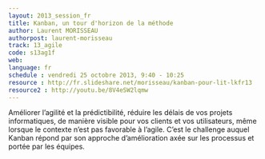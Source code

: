 ```yaml
---
layout: 2013_session_fr
title: Kanban, un tour d'horizon de la méthode
author: Laurent MORISSEAU
authorpost: laurent-morisseau
track: 13_agile
code: s13ag1f
web: 
language: fr
schedule : vendredi 25 octobre 2013, 9:40 - 10:25
resource : http://fr.slideshare.net/morisseau/kanban-pour-lit-lkfr13
resource2 : http://youtu.be/8V4eSW2lqmw
---
```


Améliorer l’agilité et la prédictibilité, réduire les délais de vos projets informatiques, de manière visible pour vos clients et vos utilisateurs, même lorsque le contexte n’est pas favorable à l’agile.
C’est le challenge auquel Kanban répond par son approche d’amélioration axée sur les processus et portée par les équipes.

